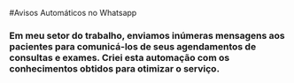 #Avisos Automáticos no Whatsapp

### Em meu setor do trabalho, enviamos inúmeras mensagens aos pacientes para comunicá-los de seus agendamentos de consultas e exames. Criei esta automação com os conhecimentos obtidos para otimizar o serviço.
